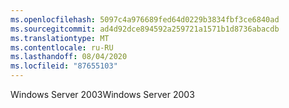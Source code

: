 ```yaml
---
ms.openlocfilehash: 5097c4a976689fed64d0229b3834fbf3ce6840ad
ms.sourcegitcommit: ad4d92dce894592a259721a1571b1d8736abacdb
ms.translationtype: MT
ms.contentlocale: ru-RU
ms.lasthandoff: 08/04/2020
ms.locfileid: "87655103"
---
```

<span data-ttu-id="2d18f-101">Windows Server 2003</span><span class="sxs-lookup"><span data-stu-id="2d18f-101">Windows Server 2003</span></span>
